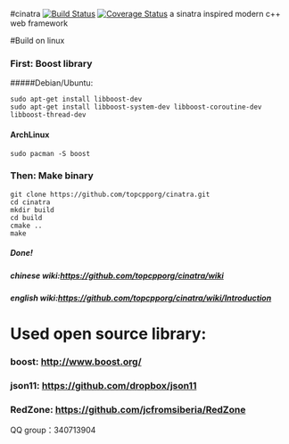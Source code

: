 #cinatra 
[![Build Status](https://travis-ci.org/topcpporg/cinatra.svg?branch=master)](https://travis-ci.org/topcpporg/cinatra)
[![Coverage Status](https://coveralls.io/repos/topcpporg/cinatra/badge.svg?branch=master&service=github)](https://coveralls.io/github/topcpporg/cinatra?branch=master)
a sinatra inspired modern c++ web framework

#Build on linux

### First: Boost library
#####Debian/Ubuntu:

```
sudo apt-get install libboost-dev
sudo apt-get install libboost-system-dev libboost-coroutine-dev libboost-thread-dev

```

#### ArchLinux
```
sudo pacman -S boost
```

### Then: Make binary
```
git clone https://github.com/topcpporg/cinatra.git
cd cinatra
mkdir build
cd build
cmake ..
make
```
##### Done!

##### chinese wiki:https://github.com/topcpporg/cinatra/wiki
##### english wiki:https://github.com/topcpporg/cinatra/wiki/Introduction

# Used open source library:
### boost: http://www.boost.org/
### json11: https://github.com/dropbox/json11
### RedZone: https://github.com/jcfromsiberia/RedZone


QQ group：340713904